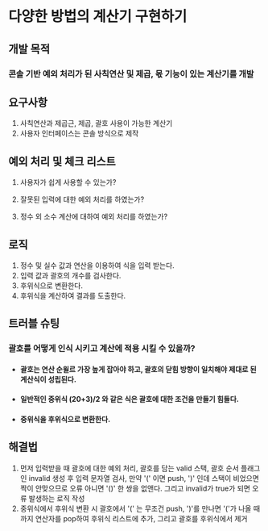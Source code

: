 # 다양한 방법의 계산기 구현하기


## 개발 목적


###  콘솔 기반 예외 처리가 된 사칙연산 및 제곱, 몫 기능이 있는 계산기를 개발


## 요구사항

1. 사칙연산과 제곱근, 제곱, 괄호 사용이 가능한 계산기
2. 사용자 인터페이스는 콘솔 방식으로 제작

## 예외 처리 및 체크 리스트

1. 사용자가 쉽게 사용할 수 있는가?

2. 잘못된 입력에 대한 예외 처리를 하였는가?

3. 정수 외 소수 계산에 대하여 예외 처리를 하였는가?

## 로직

1. 정수 및 실수 값과 연산을 이용하여 식을 입력 받는다.
2. 입력 값과 괄호의 개수를 검사한다.
3. 후위식으로 변환한다.
4. 후위식을 계산하여 결과를 도출한다.

## 트러블 슈팅

### 괄호를 어떻게 인식 시키고 계산에 적용 시킬 수 있을까?
- #### 괄호는 연산 순윌르 가장 높게 잡아야 하고, 괄호의 닫힘 방향이 일치해야 제대로 된 계산식이 성립된다.
- #### 일반적인 중위식 (20+3)/2 와 같은 식은 괄호에 대한 조건을 만들기 힘들다.
- #### 중위식을 후위식으로 변환한다.

## 해결법

1. 먼저 입력받을 때 괄호에 대한 예외 처리, 괄호를 담는 valid 스택, 괄호 순서 플래그인 invalid 생성 후 입력 문자열 검사,
만약 '(' 이면 push, ')' 인데 스택이 비었으면 짝이 안맞으므로 오류 아니면 '()' 한 쌍을 없앤다. 그리고 invalid가 true가 되면 오류 발생하는 로직 작성
2. 중위식에서 후위식 변환 시 괄호에서 '(' 는 무조건 push, ')'를 만나면 '('가 나올 때까지 연산자를 pop하여 후위식 리스트에 추가, 그리고 괄호를 후위식에서 제거


